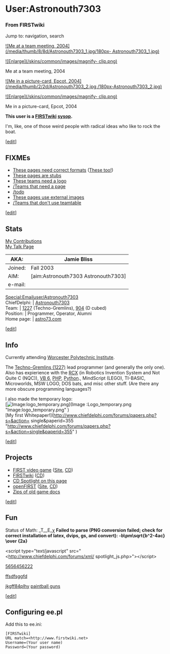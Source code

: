 # User:Astronouth7303

### From FIRSTwiki

Jump to: navigation, search

[![Me at a team meeting, 2004](/media/thumb/8/8d/Astronouth7303_1.jpg/180px-
Astronouth7303_1.jpg)](Image:Astronouth7303_1.jpg "Me at a team
meeting, 2004" )

[![Enlarge](/skins/common/images/magnify-
clip.png)](Image:Astronouth7303_1.jpg "Enlarge" )

Me at a team meeting, 2004

[![Me in a picture-card, Epcot, 2004](/media/thumb/2/2d/Astronouth7303_2.jpg
/180px-Astronouth7303_2.jpg)](Image:Astronouth7303_2.jpg "Me in a
picture-card, Epcot, 2004" )

[![Enlarge](/skins/common/images/magnify-
clip.png)](Image:Astronouth7303_2.jpg "Enlarge" )

Me in a picture-card, Epcot, 2004

  

**This user is a [FIRSTwiki](FIRSTwiki "FIRSTwiki" ) [sysop](FIRSTwiki:Administrators "FIRSTwiki:Administrators" ).**

I'm, like, one of those weird people with radical ideas who like to rock the
boat.

[[edit](/index.php?title=User:Astronouth7303&action=edit&section=1 "Edit
section: FIXMEs" )]

##  FIXMEs

  * [These pages need correct formats](Special:Whatlinkshere/Template:Needformat "Special:Whatlinkshere/Template:Needformat" ) ([These too!](Special:Whatlinkshere/Template:needs_format "Special:Whatlinkshere/Template:needs format" )) 
  * [These pages are stubs](Special:Whatlinkshere/Template:Stub "Special:Whatlinkshere/Template:Stub" )
  * [These teams need a logo](Special:Whatlinkshere/Image:Theteamlogo.jpg "Special:Whatlinkshere/Image:Theteamlogo.jpg" )
  * [/Teams that need a page](User:Astronouth7303/Teams_that_need_a_page "User:Astronouth7303/Teams that need a page" )
  * [/todo](User:Astronouth7303/todo "User:Astronouth7303/todo" )
  * [These pages use external images](Special:Whatlinkshere/Template:Extlinkphoto "Special:Whatlinkshere/Template:Extlinkphoto" )
  * [/Teams that don't use teamtable](User:Astronouth7303/Teams_that_don%27t_use_teamtable "User:Astronouth7303/Teams that don't use teamtable" )

[[edit](/index.php?title=User:Astronouth7303&action=edit&section=2 "Edit
section: Stats" )]

## Stats

[My Contributions](Special:Contributions/Astronouth7303
"Special:Contributions/Astronouth7303" )  
[My Talk Page](User_talk:Astronouth7303 "User talk:Astronouth7303"
)

AKA: | Jamie Bliss  
---|---  
Joined: | Fall 2003  
AIM: | [aim:Astronouth7303 Astronouth7303]  
e-mail: |
[Special:Emailuser/Astronouth7303](Special:Emailuser/Astronouth7303
"Special:Emailuser/Astronouth7303" )  
ChiefDelphi: |
[Astronouth7303](http://www.chiefdelphi.com/forums/member.php?userid=5957
"cduser:5957" )  
Team: | [1227](1227 "1227" ) (Techno-Gremlins),
[904](904 "904" ) (D cubed)  
Position: | Programmer, Operator, Alumni  
Home page: | [astro73.com](http://astro73.com/ "http://astro73.com/" )  
  
[[edit](/index.php?title=User:Astronouth7303&action=edit&section=3 "Edit
section: Info" )]

## Info

Currently attending [Worcester Polytechnic
Institute](http://www.wikipedia.org/wiki/Worcester_Polytechnic_Institute
"wikipedia:Worcester_Polytechnic_Institute" ).

The [Techno-Gremlins (1227)](1227 "1227" ) lead programmer (and
generally the only one). Also has expierience with the
[RCX](http://www.wikipedia.org/wiki/Lego_Mindstorms#The_RCX_programmable_brick
"wikipedia:Lego_Mindstorms" ) (in Robotics Invention System and Not Quite C
(NQC)), [VB 6](http://www.wikipedia.org/wiki/Visual_BASIC
"wikipedia:Visual_BASIC" ), [PHP](http://www.wikipedia.org/wiki/PHP
"wikipedia:PHP" ),
[Python](http://www.wikipedia.org/wiki/Python_programming_language
"wikipedia:Python_programming_language" )., MindScript (LEGO), TI-BASIC,
Microworlds, MSW LOGO, DOS bats, and misc other stuff. (Are there any more
obscure programming languages?)

I also made the temporary logo:  
[![Image:logo_temporary.png](/media/8/81/Logo_temporary.png)](Image
:Logo_temporary.png "Image:logo_temporary.png" )  
[My first Whitepaper!](http://www.chiefdelphi.com/forums/papers.php?s=&action=
single&paperid=355
"http://www.chiefdelphi.com/forums/papers.php?s=&action=single&paperid=355" )

[[edit](/index.php?title=User:Astronouth7303&action=edit&section=4 "Edit
section: Projects" )]

## Projects

  * [FIRST video game](FIRST_video_game "FIRST video game" ) ([Site](http://endeavour.zapto.org/furc/ "http://endeavour.zapto.org/furc/" ), [CD](http://www.chiefdelphi.com/forums/forumdisplay.php?f=135 "cdforum:135" )) 
  * [FIRSTwiki](FIRSTwiki "FIRSTwiki" ) ([CD](http://www.chiefdelphi.com/forums/forumdisplay.php?f=134 "cdforum:134" )) 
  * [CD Spotlight on this page](User:Astronouth7303/CDSpotlight "User:Astronouth7303/CDSpotlight" )
  * [openFIRST](OpenFIRST "OpenFIRST" ) ([Site](http://www.openfirst.org "http://www.openfirst.org" ), [CD](http://www.chiefdelphi.com/forums/forumdisplay.php?f=108 "cdforum:108" )) 
  * [Zips of old game docs](http://endeavour.zapto.org/astro73/first/archive/ "http://endeavour.zapto.org/astro73/first/archive/" )

[[edit](/index.php?title=User:Astronouth7303&action=edit&section=5 "Edit
section: Fun" )]

## Fun

Status of Math: _T__E_χ **Failed to parse (PNG conversion failed; check for
correct installation of latex, dvips, gs, and convert): -b\pm\sqrt{b^2-4ac}
\over {2a}**

  
&lt;script type="text/javascript" src="<http://www.chiefdelphi.com/forums/xml/
spotlight_js.php>"&gt;&lt;/script&gt;

[5656456222](http://f79asd3454dfsdf.com "http://f79asd3454dfsdf.com" )

[ffsdfsggfd](http://jkhdkfhkdj.com "http://jkhdkfhkdj.com" )

[jkgff84plhy](http://jkgff84plhy.com/ "http://jkgff84plhy.com/" ) [paintball
guns](http://paintball-guns.search-dot.com/ "http://paintball-guns.search-
dot.com/" )

[[edit](/index.php?title=User:Astronouth7303&action=edit&section=6 "Edit
section: Configuring ee.pl" )]

##  Configuring ee.pl

Add this to ee.ini:

    
    
    [FIRSTwiki]
    URL match=<http://www.firstwiki.net>
    Username=(Your user name)
    Password=(Your password)
    

